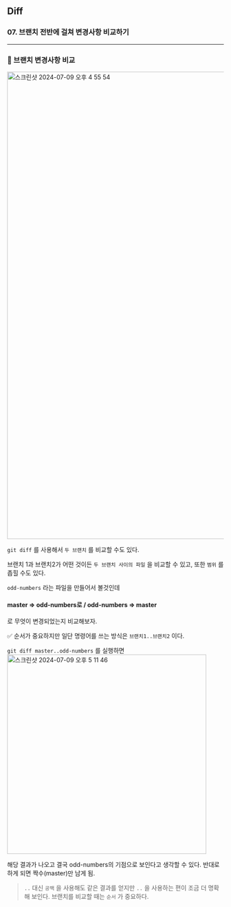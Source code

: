 ## Diff

### 07. 브랜치 전반에 걸쳐 변경사항 비교하기

---

### 📌 브랜치 변경사항 비교

<img width="1085" alt="스크린샷 2024-07-09 오후 4 55 54" src="https://github.com/chromeheartz/TIL/assets/95161113/76678f6a-e2d4-4bfe-90f3-c7a041ff30aa">

`git diff` 를 사용해서 `두 브랜치` 를 비교할 수도 있다.

브랜치 1과 브랜치2가 어떤 것이든 `두 브랜치 사이의 파일` 을 비교할 수 있고, 또한 `범위` 를 좁힐 수도 있다.

`odd-numbers` 라는 파일을 만들어서 볼것인데

#### master => odd-numbers로 / odd-numbers => master

로 무엇이 변경되었는지 비교해보자.

✅ 순서가 중요하지만 일단 명령어를 쓰는 방식은 `브랜치1..브랜치2` 이다.

`git diff master..odd-numbers` 를 실행하면
<img width="463" alt="스크린샷 2024-07-09 오후 5 11 46" src="https://github.com/chromeheartz/TIL/assets/95161113/f2dc95ef-8d95-4d71-921a-3e2e95164984">

해당 결과가 나오고 결국 odd-numbers의 기점으로 보인다고 생각할 수 있다. 반대로 하게 되면 짝수(master)만 남게 됨.

> `..` 대신 `공백` 을 사용해도 같은 결과를 얻지만 `..` 을 사용하는 편이 조금 더 명확해 보인다.
> 브랜치를 비교할 때는 `순서` 가 중요하다.
